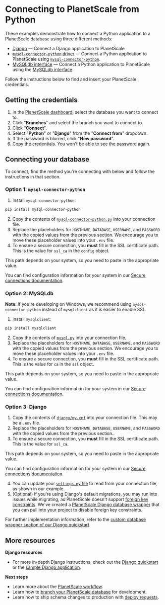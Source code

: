 # Connecting to PlanetScale from Python

These examples demonstrate how to connect a Python application to a PlanetScale database using three different methods:

- [Django](https://github.com/planetscale/connection-examples/blob/main/python/django) &mdash; Connect a Django application to PlanetScale
- [`mysql-connector-python` driver](https://github.com/planetscale/connection-examples/blob/main/python/mysql-connector-python.py) &mdash; Connect a Python application to PlanetScale using [`mysql-connector-python`](https://dev.mysql.com/doc/connector-python/en).
- [MySQLdb interface](https://github.com/planetscale/connection-examples/blob/main/python/mysql.py) &mdash; Connect a Python application to PlanetScale using the [MySQLdb interface](https://mysqlclient.readthedocs.io/user_guide.html).

Follow the instructions below to find and insert your PlanetScale credentials.

## Getting the credentials

1. In the [PlanetScale dashboard](https://app.planetscale.com), select the database you want to connect to.
2. Click "**Branches**" and select the branch you want to connect to.
3. Click "**Connect**".
4. Select "**Python**" or "**Django**" from the "**Connect from**" dropdown.
5. If the password is blurred, click "**New password**".
6. Copy the credentials. You won't be able to see the password again.

## Connecting your database

To connect, find the method you're connecting with below and follow the instructions in that section.

### Option 1: `mysql-connector-python`

1. Install `mysql-connector-python`:
```bash
pip install mysql-connector-python
```
2. Copy the contents of [`mysql-connector-python.py`](https://github.com/planetscale/connection-examples/blob/main/python/mysql-connector-python.py) into your connection file.
3. Replace the placeholders for `HOSTNAME`, `DATABASE`, `USERNAME`, and `PASSWORD` with the copied values from the previous section. We encourage you to move these placeholder values into your `.env` file.
4. To ensure a secure connection, you **must** fill in the SSL certificate path. This is the value for `ssl_ca` in the `config` object.

This path depends on your system, so you need to paste in the appropriate value.

You can find configuration information for your system in our [Secure connections documentation](/concepts/secure-connections#ca-root-configuration).

### Option 2: MySQLdb

**Note**: If you're developing on Windows, we recommend using `mysql-connector-python` instead of `mysqlclient` as it is easier to enable SSL. 

1. Install `mysqlclient`:
```bash
pip install mysqlclient
```
2. Copy the contents of [`mysql.py`](https://github.com/planetscale/connection-examples/blob/main/python/mysql.py) into your connection file.
3. Replace the placeholders for `HOSTNAME`, `DATABASE`, `USERNAME`, and `PASSWORD` with the copied values from the previous section. We encourage you to move these placeholder values into your `.env` file.
4. To ensure a secure connection, you **must** fill in the SSL certificate path. This is the value for `ca` in the `ssl` object.

This path depends on your system, so you need to paste in the appropriate value.

You can find configuration information for your system in our [Secure connections documentation](/concepts/secure-connections#ca-root-configuration).

### Option 3: Django

1. Copy the contents of [`django/my.cnf`](https://github.com/planetscale/connection-examples/blob/main/python/django/my.cnf) into your connection file. This may be a `.env` file.
2. Replace the placeholders for `HOSTNAME`, `DATABASE`, `USERNAME`, and `PASSWORD` with the copied values from the previous section..
3. To ensure a secure connection, you **must** fill in the SSL certificate path. This is the value for `ssl_ca`.

This path depends on your system, so you need to paste in the appropriate value.

You can find configuration information for your system in our [Secure connections documentation](/concepts/secure-connections#ca-root-configuration).

4. You can update your [`settings.py` file](https://github.com/planetscale/connection-examples/blob/main/python/django/settings.py) to read from your connection file, as shown in our example.
5. (Optional) If you're using Django's default migrations, you may run into issues while migrating, as PlanetScale doesn't support [foreign key constraints](https://docs.planetscale.com/learn/operating-without-foreign-key-constraints). We've created a [PlanetScale Django database wrapper](https://github.com/planetscale/django_psdb_engine.git) that you can pull into your project to disable foreign key constraints. 

For further implementation information, refer to the [custom database wrapper section of our Django quickstart](https://docs.planetscale.com/tutorials/connect-django-app#optional-%E2%80%94-bring-in-planetscale-custom-database-wrapper). 

## More resources

**Django resources**
- For more in-depth Django instructions, check out the [Django quickstart](https://docs.planetscale.com/tutorials/connect-django-app) or the [sample Django application](https://github.com/planetscale/django-example).

**Next steps**

- Learn more about the [PlanetScale workflow](https://docs.planetscale.com/concepts/planetscale-workflow).
- Learn how to [branch your PlanetScale database](https://docs.planetscale.com/concepts/branching) for development.
- Learn how to ship schema changes to production with [deploy requests](https://docs.planetscale.com/concepts/deploy-requests).
